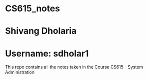 # CS615_notes
# Shivang Dholaria
# Username: sdholar1
This repo contains all the notes taken in the Course CS615 - System Administration


